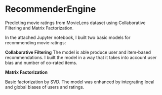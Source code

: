# RecommenderEngine
Predicting movie ratings from MovieLens dataset using Collaborative Filtering and Matrix Factorization.

In the attached Jupyter notebook, I built two basic models for recommending movie ratings:

**Collaborative Filtering**
The model is able produce user and item-based recommendations. I built the model in a way that it takes into account user bias and number of co-rated items.

**Matrix Factorization**

Basic factorization by SVD. The model was enhanced by integrating local and global biases of users and ratings. 
